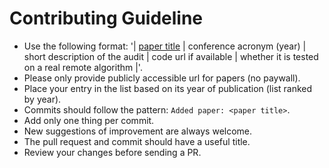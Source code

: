 # Contributing Guideline

* Use the following format: '| [paper title](url) | conference acronym  (year) | short description of the audit | code url if available  | whether it is tested on a real remote algorithm |'.
* Please only provide publicly accessible url for papers (no paywall).
* Place your entry in the list based on its year of publication (list ranked by year).
* Commits should follow the pattern: `Added paper: <paper title>`.
* Add only one thing per commit.
* New suggestions of improvement are always welcome.
* The pull request and commit should have a useful title.
* Review your changes before sending a PR. 

